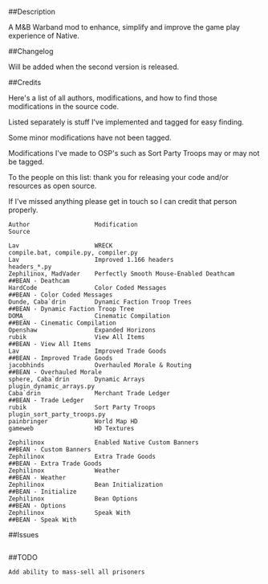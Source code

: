 ##Description

A M&B Warband mod to enhance, simplify and improve the game play experience of Native.


##Changelog

Will be added when the second version is released.

##Credits

Here's a list of all authors, modifications, and how to find those modifications in the source code.

Listed separately is stuff I've implemented and tagged for easy finding.

Some minor modifications have not been tagged.

Modifications I've made to OSP's such as Sort Party Troops may or may not be tagged.

To the people on this list: thank you for releasing your code and/or resources as open source.

If I've missed anything please get in touch so I can credit that person properly.

```
Author					Modification									Source

Lav                     WRECK                                           compile.bat, compile.py, compiler.py
Lav                     Improved 1.166 headers                          headers_*.py
Zephilinox, MadVader    Perfectly Smooth Mouse-Enabled Deathcam         ##BEAN - Deathcam
HardCode                Color Coded Messages                            ##BEAN - Color Coded Messages
Dunde, Caba`drin        Dynamic Faction Troop Trees                     ##BEAN - Dynamic Faction Troop Tree
DOMA_                   Cinematic Compilation                           ##BEAN - Cinematic Compilation
Openshaw                Expanded Horizons
rubik                   View All Items                                  ##BEAN - View All Items
Lav                     Improved Trade Goods                            ##BEAN - Improved Trade Goods
jacobhinds              Overhauled Morale & Routing                     ##BEAN - Overhauled Morale
sphere, Caba`drin       Dynamic Arrays                                  plugin_dynamic_arrays.py
Caba`drin               Merchant Trade Ledger                           ##BEAN - Trade Ledger
rubik                   Sort Party Troops                               plugin_sort_party_troops.py
painbringer             World Map HD
gameweb                 HD Textures

Zephilinox              Enabled Native Custom Banners                   ##BEAN - Custom Banners
Zephilinox              Extra Trade Goods                               ##BEAN - Extra Trade Goods
Zephilinox              Weather                                         ##BEAN - Weather
Zephilinox              Bean Initialization                             ##BEAN - Initialize
Zephilinox              Bean Options                                    ##BEAN - Options
Zephilinox              Speak With                                      ##BEAN - Speak With
```

##Issues
```

```

##TODO
```
Add ability to mass-sell all prisoners

```